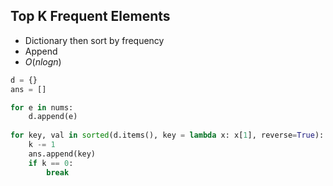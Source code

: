 ---
---
## Top K Frequent Elements
- Dictionary then sort by frequency
- Append 
- $O(nlogn)$
```python
d = {}
ans = []

for e in nums:
	d.append(e)
	
for key, val in sorted(d.items(), key = lambda x: x[1], reverse=True):
	k -= 1
	ans.append(key) 
	if k == 0:
		break
```